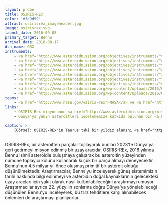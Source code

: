 ```yaml
---
layout: probe
title: OSIRIS-REx
color: '#fe9d99'
attract: osirisrex_imageheader.jpg
image: osirisrex.svg
launch_date: 2016-09-08
primary_target: Bennu
arrival_date: 2018-08-17
dsn_name: ORX
instruments:
    - <a href="http://www.asteroidmission.org/objectives/instruments/">kameralar</a>
    - <a href="http://www.asteroidmission.org/objectives/instruments/">rehber LIDAR</a>
    - <a href="http://www.asteroidmission.org/objectives/instruments/">navigasyon kameraları</a>
    - <a href="http://www.asteroidmission.org/objectives/instruments/">atmosfere dönüş kapsülü</a>
    - <a href="http://www.asteroidmission.org/objectives/instruments/">numune toplayıcı kol</a>
    - <a href="http://www.asteroidmission.org/objectives/instruments/">numune kamerası</a>
    - <a href="http://www.asteroidmission.org/objectives/instruments/">spektrometreler</a>
    - <a href="http://www.asteroidmission.org/wp-content/uploads/2015/09/OCAMS-Schematic-PolyCam.png">teleskop</a>
    - <a href="http://www.asteroidmission.org/wp-content/uploads/2016/05/OLA-Schematic.png">topografik LIDAR</a>
teams:
    - <a href="http://www.nasa.gov/osiris-rex">NASA</a> ve <a href="http://www.asteroidmission.org/">Arizona Üniversitesi</a>
links:
    - OSIRIS-Rex misyonunun <a href="http://www.asteroidmission.org/mission/">zaman çizelgesi</a>
    - Dünya'ya yakın asteroitleri incelememize katkıda bulunan bir <a href="http://www.asteroidmission.org/get-involved/target-asteroids/">vatandaş bilim projesi</a>

caption: >
    (Görsel: OSIRIS-REx'in Taurus'taki bir yıldız alanını <a href="http://www.asteroidmission.org/galleries/#spacecraft-imagery">görüntüleyerek</a> gönderdiği ilk renkli fotoğraf, NASA/GSFC/Arizona Üniversitesi)
---
```

OSIRIS-REx, bir asteroitten parçalar toplayarak bunları 2023'te Dünya'ya geri getirmeyi misyon edinmiş bir uzay aracıdır. OSIRIS-REx, 2018 yılında Bennu isimli asteroidle buluşmaya çalışarak bu asteroitin yüzeyinden numune toplayıcı kolunu kullanarak küçük bir parça almayı deneyecektir. Bennu'nun 4.5 milyar yıl önce oluşmuş primitif bir asteroit olduğu düşünülmektedir. Araştırmacılar, Bennu'yu inceleyerek güneş sistemimizin tarihi hakkında bilgi edinmeyi ve asteroidin doğal kaynaklarının gelecekteki uzay araçları için yakıt olarak nasıl kullanılabileceğini araştırmayı umuyor. Araştırmacılar ayrıca 22. yüzyılın sonlarına doğru Dünya'ya yönelebileceği düşünülen Bennu'yu inceleyerek, bu tarz tehditlere karşı alınabilecek önlemleri de araştırmayı planlıyorlar.